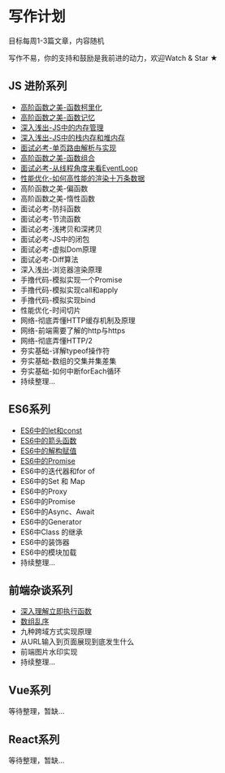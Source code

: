 # 写作计划

目标每周1-3篇文章，内容随机

写作不易，你的支持和鼓励是我前进的动力，欢迎Watch & Star ★

## JS 进阶系列

+ [高阶函数之美-函数柯里化](https://github.com/chenqf/frontEndBlog/issues/10)
+ [高阶函数之美-函数记忆](https://github.com/chenqf/frontEndBlog/issues/1)
+ [深入浅出-JS中的内存管理](https://github.com/chenqf/frontEndBlog/issues/8)
+ [深入浅出-JS中的栈内存和堆内存](https://github.com/chenqf/frontEndBlog/issues/9)
+ [面试必考-单页路由解析与实现](https://github.com/chenqf/frontEndBlog/issues/11)
+ [高阶函数之美-函数组合](https://github.com/chenqf/frontEndBlog/issues/13)
+ [面试必考-从线程角度来看EventLoop](https://github.com/chenqf/frontEndBlog/issues/14)
+ [性能优化-如何高性能的渲染十万条数据](https://github.com/chenqf/frontEndBlog/issues/15)
+ 高阶函数之美-偏函数
+ 高阶函数之美-惰性函数
+ 面试必考-防抖函数
+ 面试必考-节流函数
+ 面试必考-浅拷贝和深拷贝
+ 面试必考-JS中的闭包
+ 面试必考-虚拟Dom原理
+ 面试必考-Diff算法
+ 深入浅出-浏览器渲染原理
+ 手撸代码-模拟实现一个Promise
+ 手撸代码-模拟实现call和apply
+ 手撸代码-模拟实现bind
+ 性能优化-时间切片
+ 网络-彻底弄懂HTTP缓存机制及原理
+ 网络-前端需要了解的http与https
+ 网络-彻底弄懂HTTP/2
+ 夯实基础-详解typeof操作符
+ 夯实基础-数组的交集并集差集
+ 夯实基础-如何中断forEach循环
+ 持续整理...

## ES6系列

+ [ES6中的let和const](https://github.com/chenqf/frontEndBlog/issues/2)
+ [ES6中的箭头函数](https://github.com/chenqf/frontEndBlog/issues/4)
+ [ES6中的解构赋值](https://github.com/chenqf/frontEndBlog/issues/6)
+ [ES6中的Promise](https://github.com/chenqf/frontEndBlog/issues/7)
+ ES6中的迭代器和for of
+ ES6中的Set 和 Map
+ ES6中的Proxy
+ ES6中的Promise
+ ES6中的Async、Await
+ ES6中的Generator
+ ES6中Class 的继承
+ ES6中的装饰器
+ ES6中的模块加载
+ 持续整理...

## 前端杂谈系列

+ [深入理解立即执行函数](https://github.com/chenqf/frontEndBlog/issues/3)
+ [数组乱序](https://github.com/chenqf/frontEndBlog/issues/5)
+ 九种跨域方式实现原理
+ 从URL输入到页面展现到底发生什么
+ 前端图片水印实现
+ 持续整理...

## Vue系列

等待整理，暂缺...

## React系列

等待整理，暂缺...

